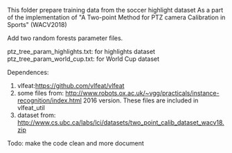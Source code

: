
This folder prepare training data from the soccer highlight dataset
As a part of the implementation of "A Two-point Method for PTZ camera Calibration in Sports" (WACV2018)

Add two random forests parameter files. 

ptz_tree_param_highlights.txt: for highlights dataset
ptz_tree_param_world_cup.txt: for World Cup dataset

Dependences:
1. vlfeat:https://github.com/vlfeat/vlfeat
2. some files from: http://www.robots.ox.ac.uk/~vgg/practicals/instance-recognition/index.html
   2016 version. These files are included in vlfeat_util
3. dataset from: http://www.cs.ubc.ca/labs/lci/datasets/two_point_calib_dataset_wacv18.zip



Todo: make the code clean and more document
